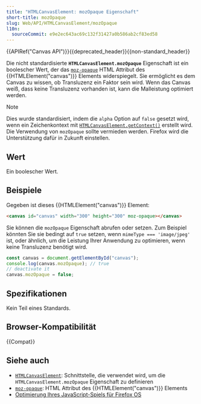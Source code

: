 ```yaml
---
title: "HTMLCanvasElement: mozOpaque Eigenschaft"
short-title: mozOpaque
slug: Web/API/HTMLCanvasElement/mozOpaque
l10n:
  sourceCommit: e9e2ec643ac69c132f31427a0b586ab2cf83ed58
---
```


{{APIRef("Canvas API")}}{{deprecated_header}}{{non-standard_header}}

Die nicht standardisierte **`HTMLCanvasElement.mozOpaque`** Eigenschaft ist
ein boolescher Wert, der das [`moz-opaque`](/de/docs/Web/HTML/Element/canvas#moz-opaque) HTML
Attribut des {{HTMLElement("canvas")}} Elements widerspiegelt. Sie ermöglicht es dem Canvas zu wissen, ob Transluzenz ein Faktor sein wird. Wenn das Canvas weiß, dass keine Transluzenz vorhanden ist, kann die Malleistung optimiert werden.

> [!NOTE]
> Dies wurde standardisiert, indem die `alpha` Option auf
> `false` gesetzt wird, wenn ein Zeichenkontext mit
> [`HTMLCanvasElement.getContext()`](/de/docs/Web/API/HTMLCanvasElement/getContext) erstellt wird. Die Verwendung von `mozOpaque` sollte vermieden werden. Firefox wird die Unterstützung dafür in Zukunft einstellen.

## Wert

Ein boolescher Wert.

## Beispiele

Gegeben ist dieses {{HTMLElement("canvas")}} Element:

```html
<canvas id="canvas" width="300" height="300" moz-opaque></canvas>
```

Sie können die `mozOpaque` Eigenschaft abrufen oder setzen. Zum Beispiel könnten Sie sie bedingt auf `true` setzen, wenn `mimeType === 'image/jpeg'` ist, oder ähnlich, um die Leistung Ihrer Anwendung zu optimieren, wenn keine Transluzenz benötigt wird.

```js
const canvas = document.getElementById("canvas");
console.log(canvas.mozOpaque); // true
// deactivate it
canvas.mozOpaque = false;
```

## Spezifikationen

Kein Teil eines Standards.

## Browser-Kompatibilität

{{Compat}}

## Siehe auch

- [`HTMLCanvasElement`](/de/docs/Web/API/HTMLCanvasElement): Schnittstelle, die verwendet wird, um die `HTMLCanvasElement.mozOpaque` Eigenschaft zu definieren
- [`moz-opaque`](/de/docs/Web/HTML/Element/canvas#moz-opaque): HTML Attribut des {{HTMLElement("canvas")}} Elements
- [Optimierung Ihres JavaScript-Spiels für Firefox OS](https://hacks.mozilla.org/2013/05/optimizing-your-javascript-game-for-firefox-os/)
